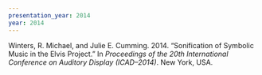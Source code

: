 ```yaml
---
presentation_year: 2014
year: 2014
---
```


Winters, R. Michael, and Julie E. Cumming. 2014. “Sonification of Symbolic Music in the Elvis Project.” In <i>Proceedings of the 20th International Conference on Auditory Display (ICAD–2014)</i>. New York, USA.